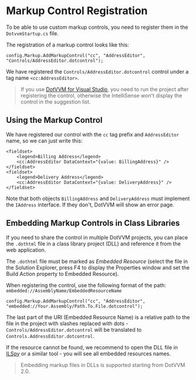 # Markup Control Registration

To be able to use custom markup controls, you need to register them in the `DotvvmStartup.cs` file. 

The registration of a markup control looks like this:

```CSHARP
config.Markup.AddMarkupControl("cc", "AddressEditor", "Controls/AddressEditor.dotcontrol");
```

We have registered the `Controls/AddressEditor.dotcontrol` control under a tag name `<cc:AddressEditor>`.

> If you use [DotVVM for Visual Studio](https://www.dotvvm.com/landing/dotvvm-for-visual-studio), you need to run the project after registering the control, otherwise the IntelliSense won't display the control in the suggestion list.  

## Using the Markup Control

We have registered our control with the `cc` tag prefix and `AddressEditor` name, so we can just write this:

```DOTHTML
<fieldset>
    <legend>Billing Address</legend>
    <cc:AddressEditor DataContext="{value: BillingAddress}" />
</fieldset>
<fieldset>
    <legend>Delivery Address</legend>
    <cc:AddressEditor DataContext="{value: DeliveryAddress}" />
</fieldset>
```

Note that both objects `BillingAddress` and `DeliveryAddress` must implement the `IAddress` interface. If they don't, DotVVM will show an error page.

## Embedding Markup Controls in Class Libraries

If you need to share the control in multiple DotVVM projects, you can place the `.dothtml` file in a class library project (DLL) and reference it from the web application.

The `.dothtml` file must be marked as _Embedded Resource_ (select the file in the Solution Explorer, press F4 to display the Properties window and set the Build Action property to Embedded Resource). 

When registering the control, use the following format of the path: `embedded://AssemblyName/EmbeddedResourceName`

```CSHARP
config.Markup.AddMarkupControl("cc", "AddressEditor", "embedded://Your.Assembly/Path.To.File.dotcontrol");
```

The last part of the URI (Embedded Resource Name) is a relative path to the file in the project with slashes replaced with dots - `Controls/AddressEditor.dotcontrol` will be translated to `Controls.AddressEditor.dotcontrol`. 

If the resource cannot be found, we recommend to open the DLL file in [ILSpy](https://github.com/icsharpcode/ILSpy/releases) or a similar tool - you will see all embedded resources names.

> Embedding markup files in DLLs is supported starting from DotVVM 2.0.